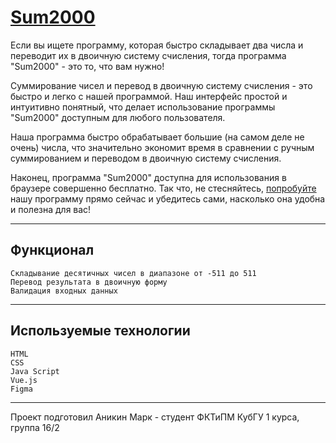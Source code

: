 # [Sum2000]( https://sum2023.na4u.ru/ "Sum2000")
Если вы ищете программу, которая быстро складывает два числа и переводит их в двоичную систему счисления, тогда программа "Sum2000" - это то, что вам нужно!

Суммирование чисел и перевод в двоичную систему счисления - это быстро и легко с нашей программой. Наш интерфейс простой и интуитивно понятный, что делает использование программы "Sum2000" доступным для любого пользователя.

Наша программа быстро обрабатывает большие (на самом деле не очень) числа, что значительно экономит время в сравнении с ручным суммированием и переводом в двоичную систему счисления.

Наконец, программа "Sum2000" доступна для использования в браузере совершенно бесплатно. Так что, не стесняйтесь, [попробуйте](https://sum2023.na4u.ru) нашу программу прямо сейчас и убедитесь сами, насколько она удобна и полезна для вас!


------------

## Функционал

	Складывание десятичных чисел в диапазоне от -511 до 511
	Перевод результата в двоичную форму
	Валидация входных данных

------------
## Используемые технологии

	HTML
	CSS
	Java Script
	Vue.js
	Figma

------------

Проект подготовил Аникин Марк - студент ФКТиПМ КубГУ 1 курса, группа 16/2
